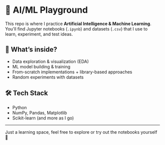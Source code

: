 # 🤖 AI/ML Playground

This repo is where I practice **Artificial Intelligence & Machine Learning**.  
You'll find Jupyter notebooks (`.ipynb`) and datasets (`.csv`) that I use to learn, experiment, and test ideas.  

## 📂 What’s inside?
- Data exploration & visualization (EDA)  
- ML model building & training  
- From-scratch implementations + library-based approaches  
- Random experiments with datasets  

## 🛠️ Tech Stack
- Python  
- NumPy, Pandas, Matplotlib 
- Scikit-learn (and more as I go)  

---
Just a learning space, feel free to explore or try out the notebooks yourself 🚀
